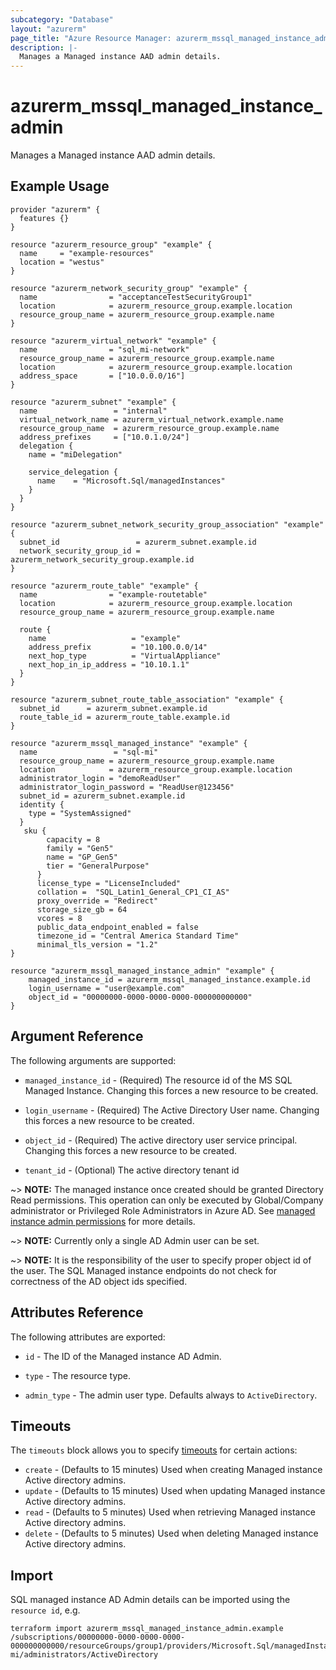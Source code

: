 ```yaml
---
subcategory: "Database"
layout: "azurerm"
page_title: "Azure Resource Manager: azurerm_mssql_managed_instance_admin"
description: |-
  Manages a Managed instance AAD admin details.
---
```


# azurerm_mssql_managed_instance_admin

Manages a Managed instance AAD admin details.

## Example Usage

```hcl
provider "azurerm" {
  features {}
}

resource "azurerm_resource_group" "example" {
  name     = "example-resources"
  location = "westus"
}

resource "azurerm_network_security_group" "example" {
  name                = "acceptanceTestSecurityGroup1"
  location            = azurerm_resource_group.example.location
  resource_group_name = azurerm_resource_group.example.name
}

resource "azurerm_virtual_network" "example" {
  name                = "sql_mi-network"
  resource_group_name = azurerm_resource_group.example.name
  location            = azurerm_resource_group.example.location
  address_space       = ["10.0.0.0/16"]
}

resource "azurerm_subnet" "example" {
  name                 = "internal"
  virtual_network_name = azurerm_virtual_network.example.name
  resource_group_name  = azurerm_resource_group.example.name
  address_prefixes     = ["10.0.1.0/24"]
  delegation {
    name = "miDelegation"

    service_delegation {
      name    = "Microsoft.Sql/managedInstances"
    }
  }
}

resource "azurerm_subnet_network_security_group_association" "example" {
  subnet_id                 = azurerm_subnet.example.id
  network_security_group_id = azurerm_network_security_group.example.id
}

resource "azurerm_route_table" "example" {
  name                = "example-routetable"
  location            = azurerm_resource_group.example.location
  resource_group_name = azurerm_resource_group.example.name

  route {
    name                   = "example"
    address_prefix         = "10.100.0.0/14"
    next_hop_type          = "VirtualAppliance"
    next_hop_in_ip_address = "10.10.1.1"
  }
}

resource "azurerm_subnet_route_table_association" "example" {
  subnet_id      = azurerm_subnet.example.id
  route_table_id = azurerm_route_table.example.id
}

resource "azurerm_mssql_managed_instance" "example" {
  name                 = "sql-mi"
  resource_group_name = azurerm_resource_group.example.name
  location            = azurerm_resource_group.example.location
  administrator_login = "demoReadUser"
  administrator_login_password = "ReadUser@123456"
  subnet_id = azurerm_subnet.example.id
  identity {
    type = "SystemAssigned"
  }
   sku {
        capacity = 8
        family = "Gen5"
        name = "GP_Gen5"
        tier = "GeneralPurpose"
      }
      license_type = "LicenseIncluded"
      collation =  "SQL_Latin1_General_CP1_CI_AS"
      proxy_override = "Redirect"
      storage_size_gb = 64
      vcores = 8
      public_data_endpoint_enabled = false
      timezone_id = "Central America Standard Time"
      minimal_tls_version = "1.2"
}

resource "azurerm_mssql_managed_instance_admin" "example" {
    managed_instance_id = azurerm_mssql_managed_instance.example.id
    login_username = "user@example.com"
    object_id = "00000000-0000-0000-0000-000000000000"
}

```

## Argument Reference

The following arguments are supported:

* `managed_instance_id` - (Required) The resource id of the MS SQL Managed Instance. Changing this forces a new resource to be created.

* `login_username` - (Required) The Active Directory User name. Changing this forces a new resource to be created.

* `object_id` - (Required) The active directory user service principal. Changing this forces a new resource to be created.

* `tenant_id` - (Optional) The active directory tenant id

~> **NOTE:** The managed instance once created should be granted Directory Read permissions. This operation can only be executed by Global/Company administrator or Privileged Role Administrators in Azure AD. See [managed instance admin permissions](https://docs.microsoft.com/en-us/azure/azure-sql/database/authentication-aad-configure?tabs=azure-cli#provision-azure-ad-admin-sql-managed-instance) for more details.

~> **NOTE:** Currently only a single AD Admin user can be set. 

~> **NOTE:** It is the responsibility of the user to specify proper object id of the user. The SQL Managed instance endpoints do not check for correctness of the AD object ids specified.


## Attributes Reference

The following attributes are exported:

* `id` - The ID of the Managed instance AD Admin.

* `type` - The resource type.

* `admin_type` - The admin user type. Defaults always to `ActiveDirectory`.


## Timeouts

The `timeouts` block allows you to specify [timeouts](https://www.terraform.io/docs/configuration/resources.html#timeouts) for certain actions:

* `create` - (Defaults to 15 minutes) Used when creating Managed instance Active directory admins. 
* `update` - (Defaults to 15 minutes) Used when updating Managed instance Active directory admins.
* `read` - (Defaults to 5 minutes) Used when retrieving Managed instance Active directory admins.
* `delete` - (Defaults to 5 minutes) Used when deleting Managed instance Active directory admins.

## Import

SQL managed instance AD Admin details can be imported using the `resource id`, e.g.

```shell
terraform import azurerm_mssql_managed_instance_admin.example /subscriptions/00000000-0000-0000-0000-000000000000/resourceGroups/group1/providers/Microsoft.Sql/managedInstances/sql-mi/administrators/ActiveDirectory
```
